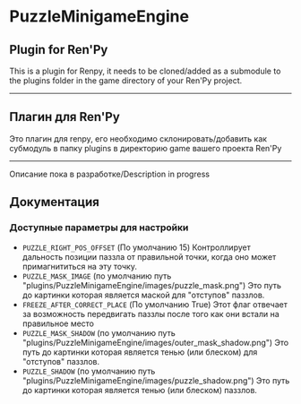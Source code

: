 # PuzzleMinigameEngine

## Plugin for Ren'Py

This is a plugin for Renpy, it needs to be cloned/added as a submodule to the plugins folder in the game directory of your Ren'Py project.

---

## Плагин для Ren'Py

Это плагин для renpy, его необходимо склонировать/добавить как субмодуль в папку plugins в директорию game вашего проекта Ren'Py

---

Описание пока в разработке/Description in progress

## Документация

### Доступные параметры для настройки

- `PUZZLE_RIGHT_POS_OFFSET`
(По умолчанию 15)
Контроллирует дальность позиции паззла от правильной точки, когда оно может примагнититься на эту точку.
- `PUZZLE_MASK_IMAGE`
(по умолчанию путь "plugins/PuzzleMinigameEngine/images/puzzle_mask.png")
Это путь до картинки которая является маской для "отступов" паззлов.
- `FREEZE_AFTER_CORRECT_PLACE`
(По умолчанию True)
Этот флаг отвечает за возможность передвигать паззлы после того как они встали на правильное место
- `PUZZLE_MASK_SHADOW`
(по умолчанию путь "plugins/PuzzleMinigameEngine/images/outer_mask_shadow.png")
Это путь до картинки которая является тенью (или блеском) для "отступов" паззлов.
- `PUZZLE_SHADOW`
(по умолчанию путь "plugins/PuzzleMinigameEngine/images/puzzle_shadow.png")
Это путь до картинки которая является  тенью (или блеском) паззлов.